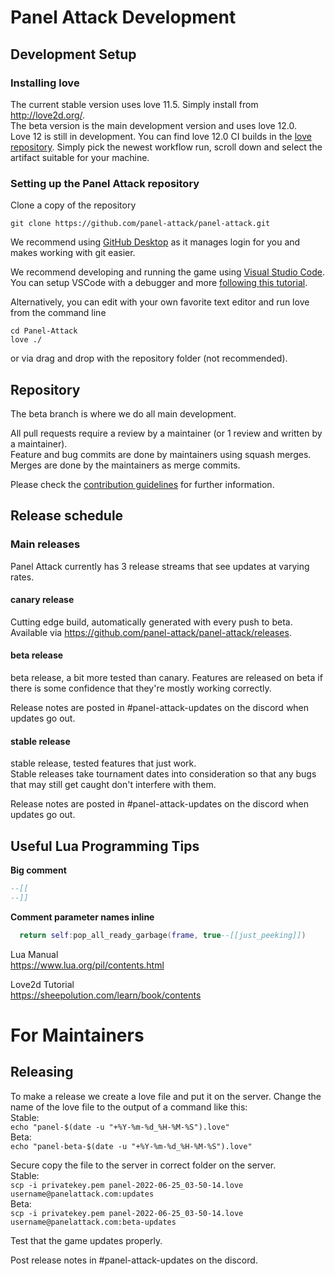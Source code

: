 # Panel Attack Development

## Development Setup

### Installing love

The current stable version uses love 11.5. Simply install from http://love2d.org/.  
The beta version is the main development version and uses love 12.0.  
Love 12 is still in development. You can find love 12.0 CI builds in the [love repository](https://github.com/love2d/love/actions/workflows/main.yml).
Simply pick the newest workflow run, scroll down and select the artifact suitable for your machine.

### Setting up the Panel Attack repository

Clone a copy of the repository  
```
git clone https://github.com/panel-attack/panel-attack.git
```  
We recommend using [GitHub Desktop](https://desktop.github.com) as it manages login for you and makes working with git easier.
  
We recommend developing and running the game using [Visual Studio Code](https://code.visualstudio.com/).  
You can setup VSCode with a debugger and more [following this tutorial](https://sheepolution.com/learn/book/bonus/vscode).

Alternatively, you can edit with your own favorite text editor and run love from the command line

```
cd Panel-Attack
love ./
```

or via drag and drop with the repository folder (not recommended).


## Repository

The beta branch is where we do all main development.  

All pull requests require a review by a maintainer (or 1 review and written by a maintainer).  
Feature and bug commits are done by maintainers using squash merges.  
Merges are done by the maintainers as merge commits.  

Please check the [contribution guidelines](CONTRIBUTING.md) for further information.

## Release schedule

### Main releases
Panel Attack currently has 3 release streams that see updates at varying rates.

#### canary release
Cutting edge build, automatically generated with every push to beta.  
Available via https://github.com/panel-attack/panel-attack/releases.

#### beta release
beta release, a bit more tested than canary.
Features are released on beta if there is some confidence that they're mostly working correctly.

Release notes are posted in #panel-attack-updates on the discord when updates go out.

#### stable release
stable release, tested features that just work.  
Stable releases take tournament dates into consideration so that any bugs that may still get caught don't interfere with them.  

Release notes are posted in #panel-attack-updates on the discord when updates go out.

## Useful Lua Programming Tips

**Big comment**  
```Lua
--[[
--]]
```

**Comment parameter names inline**
```Lua
  return self:pop_all_ready_garbage(frame, true--[[just_peeking]])
```

Lua Manual  
https://www.lua.org/pil/contents.html  

Love2d Tutorial  
https://sheepolution.com/learn/book/contents



# For Maintainers

## Releasing

To make a release we create a love file and put it on the server. Change the name of the love file to the output of a command like this:  
    Stable:  
        `echo "panel-$(date -u "+%Y-%m-%d_%H-%M-%S").love"`  
    Beta:  
        `echo "panel-beta-$(date -u "+%Y-%m-%d_%H-%M-%S").love"`  

Secure copy the file to the server in correct folder on the server.  
    Stable:  
        `scp -i privatekey.pem panel-2022-06-25_03-50-14.love username@panelattack.com:updates`  
    Beta:  
        `scp -i privatekey.pem panel-2022-06-25_03-50-14.love username@panelattack.com:beta-updates`  

Test that the game updates properly.  

Post release notes in #panel-attack-updates on the discord.
